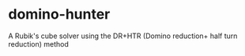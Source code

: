 # domino-hunter
A Rubik's cube solver using the DR+HTR (Domino reduction+ half turn reduction) method
